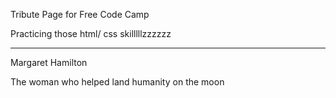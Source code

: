 Tribute Page for Free Code Camp

Practicing those html/ css skilllllzzzzzz

----------------------------------------------

Margaret Hamilton

The woman who helped land humanity on the moon
